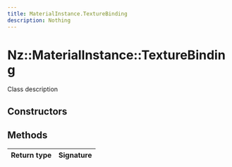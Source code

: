 ```yaml
---
title: MaterialInstance.TextureBinding
description: Nothing
---
```


# Nz::MaterialInstance::TextureBinding

Class description

## Constructors


## Methods

| Return type | Signature |
| ----------- | --------- |
